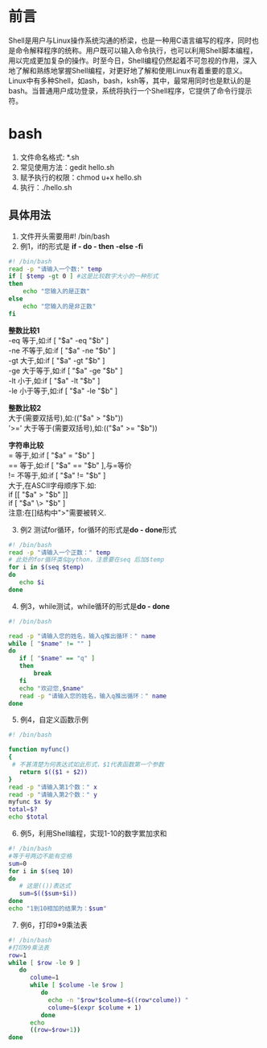 # 前言
Shell是用户与Linux操作系统沟通的桥梁，也是一种用C语言编写的程序，同时也是命令解释程序的统称。用户既可以输入命令执行，也可以利用Shell脚本编程，用以完成更加复杂的操作。时至今日，Shell编程仍然起着不可忽视的作用，深入地了解和熟练地掌握Shell编程，对更好地了解和使用Linux有着重要的意义。
Linux中有多种Shell，如ash，bash，ksh等，其中，最常用同时也是默认的是bash。当普通用户成功登录，系统将执行一个Shell程序，它提供了命令行提示符。

# bash
1. 文件命名格式: *.sh
2. 常见使用方法：gedit hello.sh
3. 赋予执行的权限：chmod u+x hello.sh
4. 执行：./hello.sh

## 具体用法
1. 文件开头需要用#! /bin/bash
2. 例1，if的形式是 **if - do - then -else -fi**
```bash
#! /bin/bash
read -p "请输入一个数:" temp
if [ $temp -gt 0 ] #这是比较数字大小的一种形式
then
	echo "您输入的是正数"
else
	echo "您输入的是非正数"
fi
```
**整数比较1**\
-eq 等于,如:if [ "$a" -eq "$b" ]\
-ne 不等于,如:if [ "$a" -ne "$b" ]\
-gt 大于,如:if [ "$a" -gt "$b" ]\
-ge 大于等于,如:if [ "$a" -ge "$b" ]\
-lt 小于,如:if [ "$a" -lt "$b" ]\
-le 小于等于,如:if [ "$a" -le "$b" ]

**整数比较2**\
大于(需要双括号),如:(("$a" > "$b"))\
'>=' 大于等于(需要双括号),如:(("$a" >= "$b"))

**字符串比较**\
= 等于,如:if [ "$a" = "$b" ]\
== 等于,如:if [ "$a" == "$b" ],与=等价\
!= 不等于,如:if [ "$a" != "$b" ]\
大于,在ASCII字母顺序下.如:\
 if [[ "$a" > "$b" ]]\
 if [ "$a" \> "$b" ]\
 注意:在[]结构中">"需要被转义.
 
 3. 例2 测试for循环，for循环的形式是**do - done**形式
 ```bash
 #! /bin/bash
read -p "请输入一个正数：" temp
# 此处的for循环类似python，注意要在seq 后加$temp
for i in $(seq $temp)
do
	echo $i
done
 ```
 
 4. 例3，while测试，while循环的形式是**do - done**
 ```bash
 #! /bin/bash

read -p "请输入您的姓名，输入q推出循环：" name
while [ "$name" != "" ] 
do
	if [ "$name" == "q" ]
	then
		break
	fi
	echo "欢迎您,$name"
	read -p "请输入您的姓名，输入q推出循环：" name
done
 ```
 
 5. 例4，自定义函数示例
 ```bash
 #! /bin/bash

function myfunc()
{
  # 不甚清楚为何表达式如此形式，$1代表函数第一个参数
	return $(($1 + $2))
}
read -p "请输入第1个数：" x
read -p "请输入第2个数：" y
myfunc $x $y
total=$?
echo $total
 ```
 
 6. 例5，利用Shell编程，实现1-10的数字累加求和
 ```bash
 #! /bin/bash
 #等于号两边不能有空格
sum=0
for i in $(seq 10)
do
	# 这是(())表达式
	sum=$(($sum+$i))
done
echo "1到10相加的结果为：$sum"
 ```
 
 7. 例6，打印9*9乘法表
 ```bash
 #! /bin/bash
#打印99乘法表
row=1
while [ $row -le 9 ]
    do
       colume=1
       while [ $colume -le $row ]
          do
            echo -n "$row*$colume=$((row*colume)) "
            colume=$(expr $colume + 1)
          done
       echo
       ((row=$row+1))
done

 ```
 
 
 
 
 
 
 
 
 
